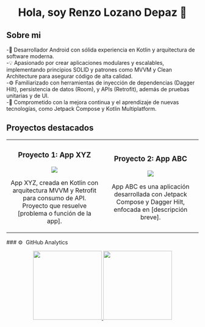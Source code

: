 <div align="center"> <h1 align="center">Hola, soy Renzo Lozano Depaz 👋</h1> </div>

## Sobre mi
-📱 Desarrollador Android con sólida experiencia en Kotlin y arquitectura de software moderna.
<br>
-💡 Apasionado por crear aplicaciones modulares y escalables, implementando principios SOLID y patrones como MVVM y Clean Architecture para asegurar código de alta calidad.
<br>
-⚙️ Familiarizado con herramientas de inyección de dependencias (Dagger Hilt), persistencia de datos (Room), y APIs (Retrofit), además de pruebas unitarias y de UI.
<br>
-🌱 Comprometido con la mejora continua y el aprendizaje de nuevas tecnologías, como Jetpack Compose y Kotlin Multiplatform.
<br>
## Proyectos destacados
<table> <tr> <td width="50%"> <h3 align="center">Proyecto 1: App XYZ</h3> <div align="center"> <p> <a href="https://github.com/tuusuario/proyecto1" target="_blank"> <img src="https://img.shields.io/badge/C%C3%93DIGO-blue?style=for-the-badge&logo=github&logoColor=white"> </a> </p> <p>App XYZ, creada en Kotlin con arquitectura MVVM y Retrofit para consumo de API. Proyecto que resuelve [problema o función de la app].</p> </div> </td> <td width="50%"> <h3 align="center">Proyecto 2: App ABC</h3> <div align="center"> <p> <a href="https://github.com/tuusuario/proyecto2" target="_blank"> <img src="https://img.shields.io/badge/C%C3%93DIGO-green?style=for-the-badge&logo=github&logoColor=white"> </a> </p> <p>App ABC es una aplicación desarrollada con Jetpack Compose y Dagger Hilt, enfocada en [descripción breve].</p> </div> </td> </tr> </table>
### ⚙️ &nbsp;GitHub Analytics

<p align="center">
<a href="https://github.com/ArisGuimera">
  <img height="180em" src="https://github-readme-stats-eight-theta.vercel.app/api?username=ArisGuimera&show_icons=true&theme=algolia&include_all_commits=true&count_private=true"/>
  <img height="180em" src="https://github-readme-stats-eight-theta.vercel.app/api/top-langs/?username=ArisGuimera&layout=compact&langs_count=8&theme=algolia"/>
</a>
</p>
